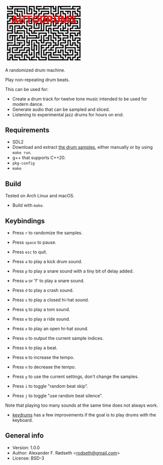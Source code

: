 <img alt="autodrums" width="250" src="img/keybindings.png">

A randomized drum machine.

Play non-repeating drum beats.

This can be used for:

* Create a drum track for twelve tone music intended to be used for modern dance.
* Generate audio that can be sampled and sliced.
* Listening to experimental jazz drums for hours on end.

## Requirements

* SDL2
* Download and extract [the drum samples](http://cdn.mos.musicradar.com/audio/samples/musicradar-drum-samples.zip), either manually or by using `make run`.
* g++ that supports C++20.
* `pkg-config`
* `make`

## Build

Tested on Arch Linux and macOS.

* Build with `make`.

## Keybindings

* Press `r` to randomize the samples.
* Press `space` to pause.
* Press `esc` to quit.

* Press `a` to play a kick drum sound.
* Press `p` to play a snare sound with a tiny bit of delay added.
* Press `w` or 'f' to play a snare sound.
* Press `d` to play a crash sound.
* Press `s` to play a closed hi-hat sound.
* Press `q` to play a tom sound.
* Press `e` to play a ride sound.
* Press `x` to play an open hi-hat sound.
* Press `o` to output the current sample indices.
* Press `k` to play a beat.
* Press `m` to increase the tempo.
* Press `n` to decrease the tempo.
* Press `y` to use the current settings, don't change the samples.
* Press `i` to toggle "random beat skip".
* Press `j` to toggle "use random beat silence".

Note that playing too many sounds at the same time does not always work.

* [keydrums](https://github.com/xyproto/keydrums) has a few improvements if the goal is to play drums with the keyboard.

## General info

* Version: 1.0.0
* Author: Alexander F. Rødseth &lt;rodseth@gmail.com&gt;
* License: BSD-3
